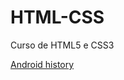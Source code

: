 # HTML-CSS
 Curso de HTML5 e CSS3


<a href="https://heinriqe.github.io/HTML-CSS/Desafios/desafio10/androidcorrigido.html" target="_blank">Android history</a>
